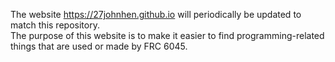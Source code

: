 The website https://27johnhen.github.io will periodically be updated to match this repository.<br>
The purpose of this website is to make it easier to find programming-related things that are used or made by FRC 6045.
